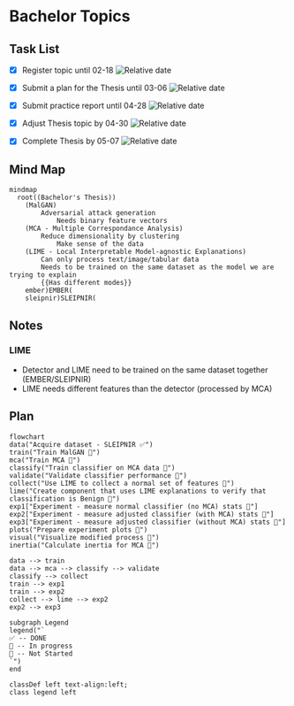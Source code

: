 # Bachelor Topics

## Task List

<!-- 
    Issue URL: https://github.com/onlyidev/bachelor/issues/8
-->
- [x] Register topic until 02-18 ![Relative date](https://img.shields.io/date/1739915999?style=flat&label=Due&cacheSeconds=3600)
<!--
    Issue URL: https://github.com/onlyidev/bachelor/issues/7
    milestone: Thesis Plan
 -->
- [x] Submit a plan for the Thesis until 03-06 ![Relative date](https://img.shields.io/date/1741212000?style=flat&label=Due&cacheSeconds=3600)
<!--
    Issue URL: https://github.com/onlyidev/bachelor/issues/6
    milestone: Professional Practice
-->
- [x] Submit practice report until 04-28 ![Relative date](https://img.shields.io/date/1745787600?label=Due&cacheSeconds=3600)

<!-- 
    Issue URL: https://github.com/onlyidev/bachelor/issues/29
    milestone: Thesis Completed
 -->
- [x] Adjust Thesis topic by 04-30 ![Relative date](https://img.shields.io/date/1746030600?label=Due&cacheSeconds=3600)

<!-- 
    TODO: Complete Thesis by 2025-05-07
    Issue URL: https://github.com/onlyidev/bachelor/issues/21
    milestone: Thesis Completed
 -->
- [x] Complete Thesis by 05-07 ![Relative date](https://img.shields.io/date/1746592200?label=Due&cacheSeconds=3600)




## Mind Map

```mermaid
mindmap
  root((Bachelor's Thesis))
    (MalGAN)
        Adversarial attack generation
            Needs binary feature vectors
    (MCA - Multiple Correspondance Analysis)
        Reduce dimensionality by clustering
            Make sense of the data
    (LIME - Local Interpretable Model-agnostic Explanations)
        Can only process text/image/tabular data
        Needs to be trained on the same dataset as the model we are trying to explain
        {{Has different modes}}
    ember)EMBER(
    sleipnir)SLEIPNIR(
```

## Notes


### LIME

- Detector and LIME need to be trained on the same dataset together (EMBER/SLEIPNIR)
- LIME needs different features than the detector (processed by MCA)

## Plan

```mermaid
flowchart
data("Acquire dataset - SLEIPNIR ✅")
train("Train MalGAN 🔷")
mca("Train MCA 🔷")
classify("Train classifier on MCA data 🔷")
validate("Validate classifier performance 🔶")
collect("Use LIME to collect a normal set of features 🔷")
lime("Create component that uses LIME explanations to verify that classification is Benign 🔷")
exp1["Experiment - measure normal classifier (no MCA) stats 🔷"]
exp2["Experiment - measure adjusted classifier (with MCA) stats 🔷"]
exp3["Experiment - measure adjusted classifier (without MCA) stats 🔷"]
plots("Prepare experiment plots 🔷")
visual("Visualize modified process 🔶")
inertia("Calculate inertia for MCA 🔷")

data --> train
data --> mca --> classify --> validate
classify --> collect
train --> exp1
train --> exp2
collect --> lime --> exp2
exp2 --> exp3

subgraph Legend
legend("`
✅ -- DONE
🔷 -- In progress
🔶 -- Not Started
`")
end

classDef left text-align:left;
class legend left

```
